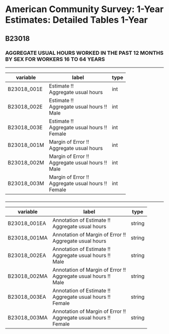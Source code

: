 # American Community Survey: 1-Year Estimates: Detailed Tables 1-Year

## B23018

### AGGREGATE USUAL HOURS WORKED IN THE PAST 12 MONTHS BY SEX FOR WORKERS 16 TO 64 YEARS

___

| variable | label | type |
| ----- | ----- | ----- |
| B23018_001E | Estimate !!<br>Aggregate usual hours | int |
| B23018_002E | Estimate !!<br>Aggregate usual hours !!<br>Male | int |
| B23018_003E | Estimate !!<br>Aggregate usual hours !!<br>Female | int |
| B23018_001M | Margin of Error !!<br>Aggregate usual hours | int |
| B23018_002M | Margin of Error !!<br>Aggregate usual hours !!<br>Male | int |
| B23018_003M | Margin of Error !!<br>Aggregate usual hours !!<br>Female | int |
### 

___

| variable | label | type |
| ----- | ----- | ----- |
| B23018_001EA | Annotation of Estimate !!<br>Aggregate usual hours | string |
| B23018_001MA | Annotation of Margin of Error !!<br>Aggregate usual hours | string |
| B23018_002EA | Annotation of Estimate !!<br>Aggregate usual hours !!<br>Male | string |
| B23018_002MA | Annotation of Margin of Error !!<br>Aggregate usual hours !!<br>Male | string |
| B23018_003EA | Annotation of Estimate !!<br>Aggregate usual hours !!<br>Female | string |
| B23018_003MA | Annotation of Margin of Error !!<br>Aggregate usual hours !!<br>Female | string |

